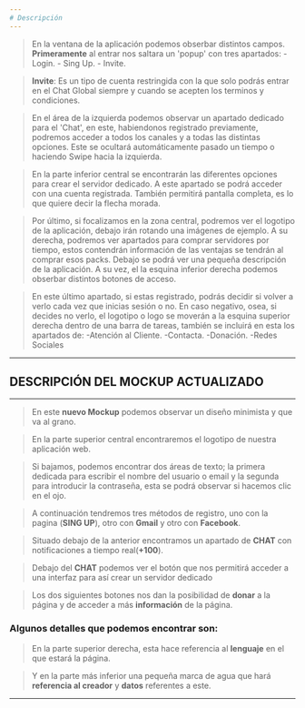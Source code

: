 ```yaml
---
# Descripción  
---
```


> En la ventana de la aplicación podemos obserbar distintos campos.
**Primeramente** al entrar nos saltara un 'popup' con tres apartados:
    - Login.
    - Sing Up.
    - Invite.
    
>**Invite**: Es un tipo de cuenta restringida con la que solo podrás entrar en el Chat Global siempre y cuando se acepten los terminos y condiciones.

>En el área de la izquierda podemos observar un apartado dedicado para el 'Chat', en este, habiendonos registrado previamente, podremos acceder a todos los canales y a todas las distintas opciones.
Este se ocultará automáticamente pasado un tiempo o haciendo Swipe hacia la izquierda.

>En la parte inferior central se encontrarán las diferentes opciones para crear el servidor dedicado.
A este apartado se podrá acceder con una cuenta registrada.
También permitirá pantalla completa, es lo que quiere decir la flecha morada.

>Por último, si focalizamos en la zona central, podremos ver el logotipo de la aplicación, debajo irán rotando una imágenes de ejemplo.
A su derecha, podremos ver apartados para comprar servidores por tiempo, estos contendrán información de las ventajas se tendrán al comprar esos packs.
Debajo se podrá ver una pequeña descripción de la aplicación.
A su vez, el la esquina inferior derecha podemos obserbar distintos botones de acceso.

>En este último apartado, si estas registrado, podrás decidir si volver a verlo cada vez que inicias sesión o no.
En caso negativo, osea, si decides no verlo, el logotipo o logo se moverán a la esquina superior derecha dentro de una barra de tareas, también se incluirá en esta los apartados de:
 -Atención al Cliente.
 -Contacta.
 -Donación.
 -Redes Sociales
---
## DESCRIPCIÓN DEL MOCKUP ACTUALIZADO
---
> En este **nuevo Mockup** podemos observar un diseño minimista y que va al grano.

> En la parte superior central encontraremos el logotipo de nuestra aplicación web.

> Si bajamos, podemos encontrar dos áreas de texto; la primera dedicada para escribir el nombre del usuario o email y la segunda para introducir la contraseña, esta se podrá observar si hacemos clic en el ojo.

> A continuación tendremos tres métodos de registro, uno con la pagina (**SING UP**), otro con **Gmail** y otro con **Facebook**.

> Situado debajo de la anterior encontramos un apartado de **CHAT** con notificaciones a tiempo real(**+100**).

> Debajo del **CHAT** podemos ver el botón que nos permitirá acceder a una interfaz para así crear un servidor dedicado

>Los dos siguientes botones nos dan la posibilidad de **donar** a la página y de acceder a más **información** de la página.


### Algunos detalles que podemos encontrar son:

> En la parte superior derecha, esta hace referencia al **lenguaje** en el que estará la página.

> Y en la parte más inferior una pequeña marca de agua que hará **referencia al creador** y **datos** referentes a este.
---
